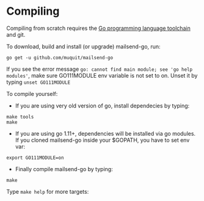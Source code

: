 # Compiling

Compiling from scratch requires the [Go programming language toolchain](https://golang.org/dl/) and git.

To download, build and install (or upgrade) mailsend-go, run:

```
go get -u github.com/muquit/mailsend-go
```
If you see the error message `go: cannot find main module; see 'go help
modules'`, make sure GO111MODULE env variable is not set to on. Unset it by
typing `unset GO111MODULE`


To compile yourself:

* If you are using very old version of go, install dependecies by typing:

```
make tools
make
```

* If you are using go 1.11+, dependencies will be installed via go modules.
If you cloned mailsend-go inside your $GOPATH, you have to set env var:

```
export GO111MODULE=on
```
* Finally compile mailsend-go by typing:

```
make
```

Type `make help` for more targets:

